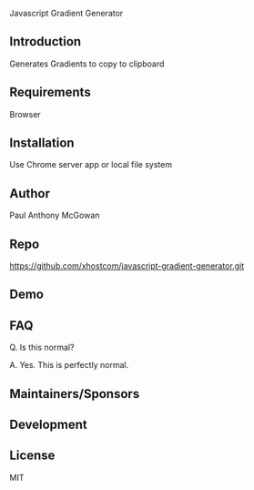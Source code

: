 Javascript Gradient Generator

## Introduction

Generates Gradients to copy to clipboard

## Requirements

Browser

## Installation

Use Chrome server app or local file system

## Author

Paul Anthony McGowan

## Repo

https://github.com/xhostcom/javascript-gradient-generator.git

## Demo

## FAQ

Q. Is this normal?

A. Yes. This is perfectly normal.

## Maintainers/Sponsors

## Development

## License

MIT
